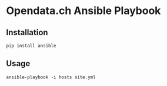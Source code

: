# Opendata.ch Ansible Playbook

## Installation

```
pip install ansible
```

## Usage

```
ansible-playbook -i hosts site.yml
```
